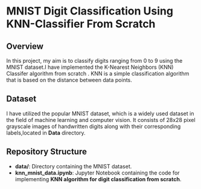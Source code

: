 # MNIST Digit Classification Using KNN-Classifier From Scratch
## Overview
In this project, my aim is to classify digits ranging from 0 to 9 using the MNIST dataset.I have implemented the K-Nearest Neighbors (KNN) Classifer algorithm from scratch . KNN is a simple classification algorithm that is based on the distance between data points.

## Dataset
I have utilized the popular MNIST dataset, which is a widely used  dataset in the field of machine learning and computer vision. It consists of 28x28 pixel grayscale images of handwritten digits along with their corresponding labels,located in **Data** directory.

## Repository Structure
- **data/**: Directory containing the MNIST dataset.
- **knn_mnist_data.ipynb**: Jupyter Notebook containing the code for implementing **KNN algorithm for digit classification from scratch**.
